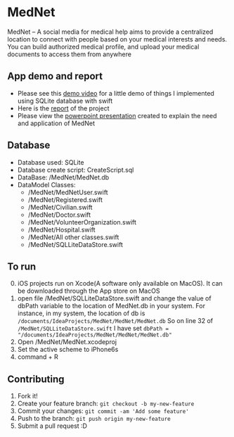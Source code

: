 # MedNet

MedNet – A social media for medical help aims to provide a centralized location to connect with people based on your medical interests and needs. You can build authorized medical profile, and upload your medical documents to access them from anywhere

## App demo and report

- Please see this [demo video](App%20Demo.mov) for a little demo of things I implemented using SQLite database with swift
- Here is the [report](MedNet_ProjectReport.docx) of the project
- Please view the [powerpoint presentation](MedNet.pptx) created to explain the need and application of MedNet

## Database

- Database used: SQLite
- Database create script: CreateScript.sql
- DataBase: /MedNet/MedNet.db
- DataModel Classes:
  - /MedNet/MedNetUser.swift
  - /MedNet/Registered.swift
  - /MedNet/Civilian.swift
  - /MedNet/Doctor.swift
  - /MedNet/VolunteerOrganization.swift
  - /MedNet/Hospital.swift
  - /MedNet/All other classes.swift
  - /MedNet/SQLLiteDataStore.swift

## To run

0. iOS projects run on Xcode(A software only available on MacOS). It can be
downloaded through the App store on MacOS
1. open file /MedNet/SQLLiteDataStore.swift and change the value of
dbPath variable to the location of MedNet.db in your system. For instance, in my system, the location of db is ```/documents/IdeaProjects/MedNet/MedNet/MedNet.db```
So on line 32 of ```/MedNet/SQLLiteDataStore.swift```
I have set ```dbPath = "/documents/IdeaProjects/MedNet/MedNet/MedNet.db"```
2. Open /MedNet/MedNet.xcodeproj
3. Set the active scheme to iPhone6s
4. command + R

## Contributing

1. Fork it!
2. Create your feature branch: `git checkout -b my-new-feature`
3. Commit your changes: `git commit -am 'Add some feature'`
4. Push to the branch: `git push origin my-new-feature`
5. Submit a pull request :D
